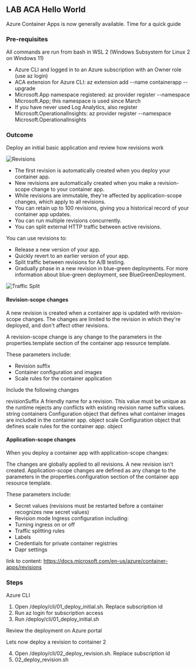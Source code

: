 
## LAB ACA Hello World

Azure Container Apps is now generally available. Time for a quick guide

### Pre-requisites

All commands are run from bash in WSL 2 (Windows Subsystem for Linux 2 on Windows 11)
- Azure CLI and logged in to an Azure subscription with an Owner role (use az login)
- ACA extension for Azure CLI: az extension add --name containerapp --upgrade
- Microsoft.App namespace registered: az provider register --namespace Microsoft.App; this namespace is used since March
- If you have never used Log Analytics, also register Microsoft.OperationalInsights: az provider register --namespace Microsoft.OperationalInsights

### Outcome

Deploy an initial basic application and review how revisions work

![Revisions](https://docs.microsoft.com/en-us/azure/container-apps/media/revisions/azure-container-apps-revisions.png)

- The first revision is automatically created when you deploy your container app.
- New revisions are automatically created when you make a revision-scope change to your container app.
- While revisions are immutable, they're affected by application-scope changes, which apply to all revisions.
- You can retain up to 100 revisions, giving you a historical record of your container app updates.
- You can run multiple revisions concurrently.
- You can split external HTTP traffic between active revisions.

You can use revisions to:

- Release a new version of your app.
- Quickly revert to an earlier version of your app.
- Split traffic between revisions for A/B testing.
- Gradually phase in a new revision in blue-green deployments. For more information about blue-green deployment, see BlueGreenDeployment.

![Traffic Split](https://docs.microsoft.com/en-us/azure/container-apps/media/revisions/azure-container-apps-revisions-traffic-split.png)

#### Revision-scope changes

A new revision is created when a container app is updated with revision-scope changes. The changes are limited to the revision in which they're deployed, and don't affect other revisions.

A revision-scope change is any change to the parameters in the properties.template section of the container app resource template.

These parameters include:

- Revision suffix
- Container configuration and images
- Scale rules for the container application

Include the following changes

revisionSuffix	A friendly name for a revision. This value must be unique as the runtime rejects any conflicts with existing revision name suffix values.	string
containers	Configuration object that defines what container images are included in the container app.	object
scale	Configuration object that defines scale rules for the container app.	object

#### Application-scope changes

When you deploy a container app with application-scope changes:

The changes are globally applied to all revisions.
A new revision isn't created.
Application-scope changes are defined as any change to the parameters in the properties.configuration section of the container app resource template.

These parameters include:

- Secret values (revisions must be restarted before a container recognizes new secret values)
- Revision mode
Ingress configuration including:
- Turning ingress on or off
- Traffic splitting rules
- Labels
- Credentials for private container registries
- Dapr settings

link to content: https://docs.microsoft.com/en-us/azure/container-apps/revisions

### Steps

Azure CLI 

1. Open /deploy/cli/01_deploy_initial.sh. Replace subscription id
2. Run az login for subscription access
3. Run /deploy/cli/01_deploy_initial.sh

Review the deployment on Azure portal

Lets now deploy a revision to container 2

4. Open /deploy/cli/02_deploy_revision.sh. Replace subscription id
5. 02_deploy_revision.sh